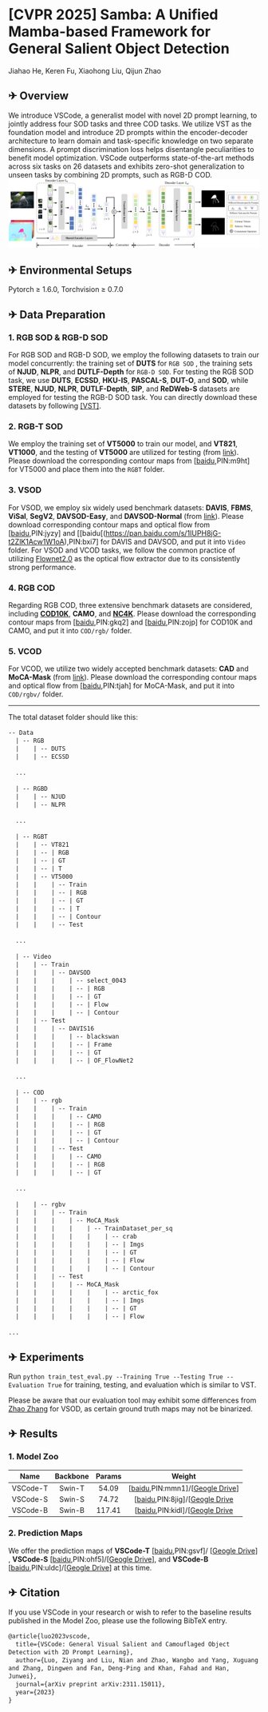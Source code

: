 # [CVPR 2025] Samba: A Unified Mamba-based Framework for General Salient Object Detection
Jiahao He, Keren Fu, Xiaohong Liu, Qijun Zhao<br />

<!--**Approach**: [[arxiv Paper]](https://arxiv.org/pdf/2311.15011.pdf)-->

## ✈ Overview
We introduce VSCode, a generalist model with novel 2D prompt learning, to jointly address four SOD tasks and three COD tasks. We utilize VST as the foundation model and introduce 2D prompts within the encoder-decoder architecture to learn domain and task-specific knowledge on two separate dimensions. A prompt discrimination loss helps disentangle peculiarities to benefit model optimization. VSCode outperforms state-of-the-art methods across six tasks on 26 datasets and exhibits zero-shot generalization to unseen tasks by combining 2D prompts, such as RGB-D COD.
<img src="https://github.com/Sssssuperior/VSCode/blob/main/method.png">

## ✈ Environmental Setups
Pytorch $\geq$ 1.6.0, Torchvision $\geq$ 0.7.0

## ✈ Data Preparation
### 1. RGB SOD & RGB-D SOD
For RGB SOD and RGB-D SOD, we employ the following datasets to train our model concurrently: the training set of **DUTS** for `RGB SOD` , the training sets of **NJUD**, **NLPR**, and **DUTLF-Depth** for `RGB-D SOD`. 
For testing the RGB SOD task, we use **DUTS**, **ECSSD**, **HKU-IS**, **PASCAL-S**, **DUT-O**, and **SOD**, while **STERE**, **NJUD**, **NLPR**, **DUTLF-Depth**, **SIP**, and **ReDWeb-S** datasets are employed for testing the RGB-D SOD task. You can directly download these datasets by following [[VST]](https://github.com/nnizhang/VST?tab=readme-ov-file).

### 2. RGB-T SOD
We employ the training set of **VT5000** to train our model, and **VT821**, **VT1000**, and the testing of **VT5000** are utilized for testing (from [link](https://chenglongli.cn/code-dataset/)). Please download the corresponding contour maps from [[baidu](https://pan.baidu.com/s/18PVmR-Z2wwVtTZEr14aVJg?pwd=m9ht),PIN:m9ht] for VT5000 and place them into the `RGBT` folder.

### 3. VSOD
For VSOD, we employ six widely used benchmark datasets: **DAVIS**, **FBMS**, **ViSal**, **SegV2**, **DAVSOD-Easy**, and **DAVSOD-Normal** (from [link](https://github.com/DengPingFan/DAVSOD)). Please download corresponding contour maps and optical flow from [[baidu](https://pan.baidu.com/s/1hogrUsIEbRIWzicnI7C7Zw?pwd=jyzy),PIN:jyzy] and [[baidu[(https://pan.baidu.com/s/1IUPH8jG-t2ZlK1Acw1W1oA),PIN:bxi7] for DAVIS and DAVSOD, and put it into `Video` folder. For VSOD and VCOD tasks, we follow the common practice of utilizing [Flownet2.0](https://github.com/NVIDIA/flownet2-pytorch) as the optical flow extractor due to its consistently strong performance.

### 4. RGB COD
Regarding RGB COD, three extensive benchmark datasets are considered, including [**COD10K**](https://github.com/DengPingFan/SINet/), **CAMO**, and [**NC4K**](https://github.com/JingZhang617/COD-Rank-Localize-and-Segment). Please download the corresponding contour maps from [[baidu](https://pan.baidu.com/s/1guTrF3maDesAlG0t0utdGw),PIN:gkq2] and [[baidu](https://pan.baidu.com/s/1QRqqv7IMicudRW0MwnI8FA),PIN:zojp] for COD10K and CAMO, and put it into `COD/rgb/` folder.

### 5. VCOD
For VCOD, we utilize two widely accepted benchmark datasets: **CAD** and **MoCA-Mask** (from [link](https://github.com/XuelianCheng/SLT-Net)). Please download the corresponding contour maps and optical flow from [[baidu](https://pan.baidu.com/s/1RGxO8HQWct9ybVr_CZDtxw),PIN:tjah] for MoCA-Mask, and put it into `COD/rgbv/` folder.

------
The total dataset folder should like this:
```
-- Data
  | -- RGB
  |    | -- DUTS
  |    | -- ECSSD

  ...

  | -- RGBD
  |    | -- NJUD
  |    | -- NLPR

  ...

  | -- RGBT
  |    | -- VT821
  |    | -- | RGB
  |    | -- | GT
  |    | -- | T
  |    | -- VT5000
  |    |    | -- Train
  |    |    | -- | RGB
  |    |    | -- | GT
  |    |    | -- | T
  |    |    | -- | Contour
  |    |    | -- Test

  ...

  | -- Video
  |    | -- Train
  |    |    | -- DAVSOD
  |    |    |    | -- select_0043
  |    |    |    | -- | RGB
  |    |    |    | -- | GT
  |    |    |    | -- | Flow
  |    |    |    | -- | Contour
  |    | -- Test
  |    |    | -- DAVIS16
  |    |    |    | -- blackswan
  |    |    |    | -- | Frame
  |    |    |    | -- | GT
  |    |    |    | -- | OF_FlowNet2

  ...

  | -- COD
  |    | -- rgb
  |    |    | -- Train
  |    |    |    | -- CAMO
  |    |    |    | -- | RGB
  |    |    |    | -- | GT
  |    |    |    | -- | Contour
  |    |    | -- Test
  |    |    |    | -- CAMO
  |    |    |    | -- | RGB
  |    |    |    | -- | GT

  ...

  |    | -- rgbv
  |    |    | -- Train
  |    |    |    | -- MoCA_Mask
  |    |    |    |    | -- TrainDataset_per_sq
  |    |    |    |    |    | -- crab
  |    |    |    |    |    | -- | Imgs
  |    |    |    |    |    | -- | GT
  |    |    |    |    |    | -- | Flow
  |    |    |    |    |    | -- | Contour
  |    |    | -- Test
  |    |    |    | -- MoCA_Mask
  |    |    |    |    |    | -- arctic_fox
  |    |    |    |    |    | -- | Imgs
  |    |    |    |    |    | -- | GT
  |    |    |    |    |    | -- | Flow

...
```

## ✈ Experiments
Run `python train_test_eval.py --Training True --Testing True --Evaluation True` for training, testing, and evaluation which is similar to VST.

Please be aware that our evaluation tool may exhibit some differences from [Zhao Zhang](https://github.com/zzhanghub/eval-co-sod) for VSOD, as certain ground truth maps may not be binarized. 

## ✈ Results

### 1. Model Zoo
| Name | Backbone | Params | Weight |
|  :---: |  :---:    | :---:   |  :---:   |
| VSCode-T |  Swin-T    |  54.09   |  [[baidu](https://pan.baidu.com/s/11jFy0liVMStQdeEtaVxy-A),PIN:mmn1]/[[Geogle Drive](https://drive.google.com/file/d/1znYlazhiG2vit113MAE5bH5erDf6Ru2_/view?usp=sharing)]|
| VSCode-S |  Swin-S    |  74.72   |  [[baidu](https://pan.baidu.com/s/1OjRFAG7rdiUVwz3nK69Y3g?pwd=8jig),PIN:8jig]/[[Geogle Drive](https://drive.google.com/file/d/1rqUE7fh5CO34_ypM3gggNM7tdUqeZUxH/view?usp=sharing)|
| VSCode-B |  Swin-B    |  117.41  |  [[baidu](https://pan.baidu.com/s/1jbo7eu8YEE9I7KI4GqM9Rg?pwd=kidl),PIN:kidl]/[[Geogle Drive](https://drive.google.com/file/d/1zKJnH1ZY08L2ul5mPQocbTSHeale6JWE/view?usp=drive_link)|

### 2. Prediction Maps
We offer the prediction maps of **VSCode-T** [[baidu](https://pan.baidu.com/s/13MKOObYH6afYzF7P-2vjeQ),PIN:gsvf]/ [[Geogle Drive](https://drive.google.com/file/d/1paABoJ_Tx4uV1XAw6o-QE05b-c1M4o3V/view?usp=drive_link)] , **VSCode-S** [[baidu](https://pan.baidu.com/s/19PwWRsS8woYrlJnoS2A2zA),PIN:ohf5]/[[Geogle Drive](https://drive.google.com/file/d/1uZfzCePoRXgqQso80mR0bCFH2_7dZ1g_/view?usp=drive_link)], and **VSCode-B** [[baidu](https://pan.baidu.com/s/1M1TsyvzPriCFyY8-QlWbjA),PIN:uldc]/[[Geogle Drive](https://drive.google.com/file/d/1vu_mu93p2rczLzvq4yx29lneCc0t_wOz/view?usp=sharing)] at this time.

## ✈ Citation
If you use VSCode in your research or wish to refer to the baseline results published in the Model Zoo, please use the following BibTeX entry.
```
@article{luo2023vscode,
  title={VSCode: General Visual Salient and Camouflaged Object Detection with 2D Prompt Learning},
  author={Luo, Ziyang and Liu, Nian and Zhao, Wangbo and Yang, Xuguang and Zhang, Dingwen and Fan, Deng-Ping and Khan, Fahad and Han, Junwei},
  journal={arXiv preprint arXiv:2311.15011},
  year={2023}
}
```
